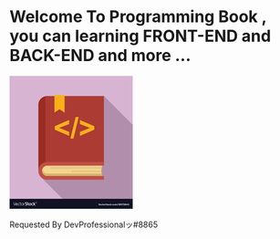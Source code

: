 <h1>Welcome To Programming Book , you can learning FRONT-END and BACK-END and more ...</h1>
<img src="images/ProgramBooks/ProgramCodeBook.png" alt="Program Code Book">
<p>Requested By DevProfessionalッ#8865</p>